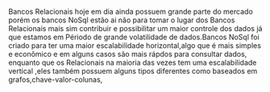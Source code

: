 Bancos Relacionais hoje em dia ainda possuem grande parte do mercado porém os bancos NoSql estão ai não para tomar o lugar dos Bancos Relacionais mais sim contribuir e possibilitar um maior controle dos dados já que estamos em Périodo de grande volatilidade de dados.Bancos NoSql foi criado para ter uma maior escalabilidade horizontal,algo que é mais simples e econômico e em alguns casos são mais rápdos para consultar dados, enquanto que os Relacionais na maioria das vezes tem uma escalabilidade vertical ,eles também possuem alguns tipos diferentes como baseados em grafos,chave-valor-colunas,